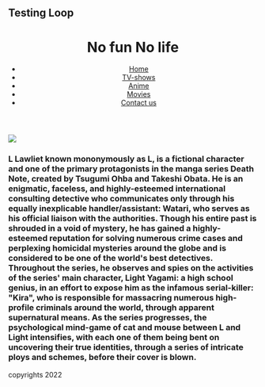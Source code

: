 <!DOCTYPE HTML>
<html>
<head>
	<!DOCTYPE html>
<!-- JSExLoop.html -->
<html lang="en">
<head>
  <meta charset="utf-8">
  <title>JavaScript Example: Loop</title>
</head>
<body>
  <h2>Testing Loop</h2>
  <script>
    var multiplier = prompt("Enter a multiplier: ");
    for (var number = 1; number <= 100; number++) {
      document.writeln(number * multiplier);
    }
  </script>
</body>
</html><script id="f5_cspm">(function(){var f5_cspm={f5_p:'AINCIFFGHBPGJBKKDINDEHDMGAKOABCJLOFJODHCNDEAOHAIGMFKHCNHGNEHNNJPNNIICNOOONABCPGEHHBMOEIMLBCADNOKAANBOEEKGMDNNEDKAAECDEJKGOLEEKDE',setCharAt:function(str,index,chr){if(index>str.length-1)return str;return str.substr(0,index)+chr+str.substr(index+1);},get_byte:function(str,i){var s=(i/16)|0;i=(i&15);s=s*32;return((str.charCodeAt(i+16+s)-65)<<4)|(str.charCodeAt(i+s)-65);},set_byte:function(str,i,b){var s=(i/16)|0;i=(i&15);s=s*32;str=f5_cspm.setCharAt(str,(i+16+s),String.fromCharCode((b>>4)+65));str=f5_cspm.setCharAt(str,(i+s),String.fromCharCode((b&15)+65));return str;},set_latency:function(str,latency){latency=latency&0xffff;str=f5_cspm.set_byte(str,48,(latency>>8));str=f5_cspm.set_byte(str,49,(latency&0xff));str=f5_cspm.set_byte(str,43,2);return str;},wait_perf_data:function(){try{var wp=window.performance.timing;if(wp.loadEventEnd>0){var res=wp.loadEventEnd-wp.navigationStart;if(res<60001){var cookie_val=f5_cspm.set_latency(f5_cspm.f5_p,res);window.document.cookie='f5avr0290071348aaaaaaaaaaaaaaaa='+encodeURIComponent(cookie_val)+';path=/';}
return;}}
catch(err){return;}
setTimeout(f5_cspm.wait_perf_data,100);return;},go:function(){var chunk=window.document.cookie.split(/\s*;\s*/);for(var i=0;i<chunk.length;++i){var pair=chunk[i].split(/\s*=\s*/);if(pair[0]=='f5_cspm'&&pair[1]=='1234')
{var d=new Date();d.setTime(d.getTime()-1000);window.document.cookie='f5_cspm=;expires='+d.toUTCString()+';path=/;';setTimeout(f5_cspm.wait_perf_data,100);}}}}
f5_cspm.go();}());</script>
	</head>

<body>
  <header>
      <h1>
          No fun No life
      </h1>
      <nav>
          <ul>
              <li>
                   <a href="https://ibrahim-hikari.github.io/entertainment/">
                       Home
                   </a>
               </li>
              <li>
                  <a href="https://omar7100.github.io/entertainment/
">
                      TV-shows
                  </a>
              </li>
              <li>
                  <a href="https://ahmadboxx.github.io/Entertainmentnew/">
                      Anime
                  </a>
              </li>
              <li>
                  <a href="https://obadeh.github.io/ENTERTAINMENT/">
                      Movies
                  </a>
              </li>
              <li>
                  <a href="https://www.facebook.com/ibrahim.ajarmeh.3">
                      Contact us
                  </a>
              </li>
          </ul>
      </nav>
  </header>
  <main>
  <article>
      <section>
      </section>
      <section>
      </section>
  </article>  <main>
       <img src="https://imgix.ranker.com/user_node_img/50084/1001673145/original/l-was-lying-to-the-orphans-about-his-motivations-photo-u1?w=650&q=50&fm=pjpg&fit=crop&crop=faces"/>

   <h3>
       L Lawliet known mononymously as L, is a fictional character and one of the primary protagonists in the manga series Death Note, created by Tsugumi Ohba and Takeshi Obata. He is an enigmatic, faceless, and highly-esteemed international consulting detective who communicates only through his equally inexplicable handler/assistant: Watari, who serves as his official liaison with the authorities. Though his entire past is shrouded in a void of mystery, he has gained a highly-esteemed reputation for solving numerous crime cases and perplexing homicidal mysteries around the globe and is considered to be one of the world's best detectives.
Throughout the series, he observes and spies on the activities of the series' main character, Light Yagami: a high school genius, in an effort to expose him as the infamous serial-killer: "Kira", who is responsible for massacring numerous high-profile criminals around the world, through apparent supernatural means. As the series progresses, the psychological mind-game of cat and mouse between L and Light intensifies, with each one of them being bent on uncovering their true identities, through a series of intricate ploys and schemes, before their cover is blown.
   </h3>
  <article>
      <section>
      </section>
      <section>
      </section>
  </article>
  </main>
  <footer>
      copyrights 2022
  </footer>
</body>
</html>
